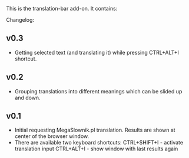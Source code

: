 This is the translation-bar add-on.  It contains:

Changelog:

v0.3
---------------
 * Getting selected text (and translating it) while pressing CTRL+ALT+I shortcut.

v0.2
---------------
 * Grouping translations into different meanings which can be slided up and down.

v0.1
---------------
 * Initial requesting MegaSlownik.pl translation. Results are shown at center of the browser window.
 * There are available two keyboard shortcuts:
    CTRL+SHIFT+I - activate translation input
    CTRL+ALT+I   - show window with last results again

